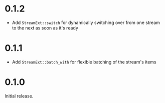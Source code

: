 # 0.1.2

- Add `StreamExt::switch` for dynamically switching over from one stream to the
  next as soon as it's ready

# 0.1.1

- Add `StreamExt::batch_with` for flexible batching of the stream's items

# 0.1.0

Initial release.
